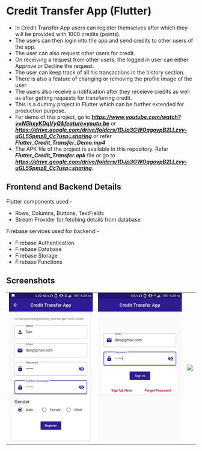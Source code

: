 # Credit Transfer App (Flutter)

- In Credit Transfer App users can register themselves after which they will be provided with 1000 credits (points).
- The users can then login into the app and send credits to other users of the app.
- The user can also request other users for credit.
- On receiving a request from other users, the logged in user can either Approve or Decline the request.
- The user can keep track of all his transactions in the history section.
- There is also a feature of changing or removing the profile image of the user.
- The users also receive a notification after they receieve credits as well as after getting requests for transferring credit.
- This is a dummy project in Flutter which can be further extended for production purpose.
- For demo of this project, go to <b><i>https://www.youtube.com/watch?v=N5hxyKDqVyQ&feature=youtu.be</i></b> or <b><i>https://drive.google.com/drive/folders/1DJp3GWOqgovpB2LLzvy-uGL5Spmz8_Cc?usp=sharing</i></b> or refer <b><i>Flutter_Credit_Transfer_Demo.mp4</i></b>
- The APK file of the project is available in this repository. Refer <b><i>Flutter_Credit_Transfer.apk</i></b> file or go to <b><i>https://drive.google.com/drive/folders/1DJp3GWOqgovpB2LLzvy-uGL5Spmz8_Cc?usp=sharing</i></b>.


## Frontend and Backend Details

Flutter components used:-
- Rows, Columns, Buttons, TextFields
- Stream Provider for fetching details from database

Firebase services used for backend:-
- Firebase Authentication
- Firebase Database
- Firebase Storage
- Firebase Functions

## Screenshots
| | | |
|:-------------------------:|:-------------------------:|:-------------------------:|
|<img src="app_screenshots/1_register.jpeg">|<img src="app_screenshots/2_login.jpeg">|<img src="app_screenshots/3_home.jpeg">|
